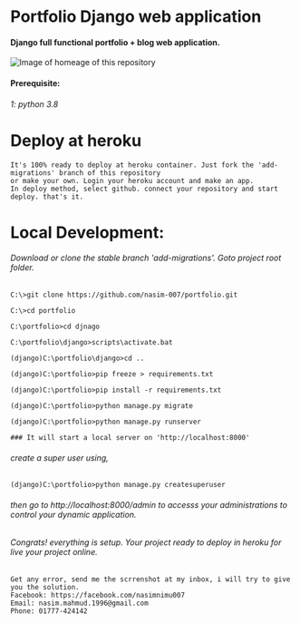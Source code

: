# Portfolio Django web application
#### Django full functional portfolio + blog web application.

![Image of homeage of this repository](https://github.com/nasim-007/nasimportfolio/blob/master/nasimp.png)

#### Prerequisite:
###### 1: python 3.8

# Deploy at heroku
```
It's 100% ready to deploy at heroku container. Just fork the 'add-migrations' branch of this repository 
or make your own. Login your heroku account and make an app.
In deploy method, select github. connect your repository and start deploy. that's it. 
```

# Local Development:
###### Download or clone the stable branch 'add-migrations'. Goto project root folder.

```
C:\>git clone https://github.com/nasim-007/portfolio.git

C:\>cd portfolio

C:\portfolio>cd djnago

C:\portfolio\django>scripts\activate.bat

(django)C:\portfolio\django>cd ..

(django)C:\portfolio>pip freeze > requirements.txt

(django)C:\portfolio>pip install -r requirements.txt

(django)C:\portfolio>python manage.py migrate

(django)C:\portfolio>python manage.py runserver
```

```
### It will start a local server on 'http://localhost:8000'
```

###### create a super user using,
```
(django)C:\portfolio>python manage.py createsuperuser
```


###### then go to http://localhost:8000/admin to accesss your administrations to control your dynamic application.

###### Congrats! everything is setup. Your project ready to deploy in heroku for live your project online.
```
Get any error, send me the scrrenshot at my inbox, i will try to give you the solution.
Facebook: https://facebook.com/nasimnimu007
Email: nasim.mahmud.1996@gmail.com
Phone: 01777-424142
```
